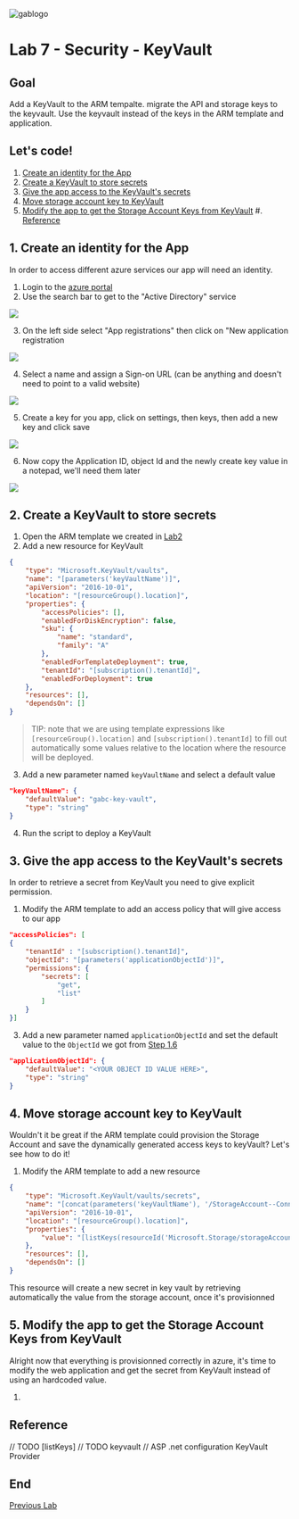 ![gablogo][gablogo]

# Lab 7 - Security - KeyVault

## Goal

Add a KeyVault to the ARM tempalte. migrate the API and storage keys to the keyvault. Use the keyvault instead of the keys in the ARM template and application.

## Let's code!

1. [Create an identity for the App](#1-Create-an-identity-for-the-App)
1. [Create a KeyVault to store secrets](#2-Create-a-keyVault-to-store-secrets)
1. [Give the app access to the KeyVault's secrets](#3-Give-the-app-access-to-the-KeyVault's-secrets)
1. [Move storage account key to KeyVault](#4-Move-storage-account-key-to-KeyVault)
1. [Modify the app to get the Storage Account Keys from KeyVault](#5-Modify-the-app-to-get-the-Storage-Account-Keys-from-KeyVault)
#. [Reference](#Reference)

## 1. Create an identity for the App

In order to access different azure services our app will need an identity.

1. Login to the [azure portal](https://portal.azure.com)
2. Use the search bar to get to the "Active Directory" service

![](medias/search-active-directory.png)

3. On the left side select "App registrations" then click on "New application registration

![](medias/select-app-registration.png)

4. Select a name and assign a Sign-on URL (can be anything and doesn't need to point to a valid website)

![](medias/create-form.png)

5. Create a key for you app, click on settings, then keys, then add a new key and click save

![](medias/create-key.png)

6. Now copy the Application ID, object Id and the newly create key value in a notepad, we'll need them later

![](medias/app-values.png)

## 2. Create a KeyVault to store secrets

1. Open the ARM template we created in [Lab2](../Lab2/README.md)
1. Add a new resource for KeyVault

```json
{
    "type": "Microsoft.KeyVault/vaults",
    "name": "[parameters('keyVaultName')]",
    "apiVersion": "2016-10-01",
    "location": "[resourceGroup().location]",
    "properties": {
        "accessPolicies": [],
        "enabledForDiskEncryption": false,
        "sku": {
            "name": "standard",
            "family": "A"
        },
        "enabledForTemplateDeployment": true,
        "tenantId": "[subscription().tenantId]",
        "enabledForDeployment": true
    },
    "resources": [],
    "dependsOn": []
}
```
> TIP: note that we are using template expressions like `[resourceGroup().location]` and `[subscription().tenantId]` to fill out automatically some values relative to the location where the resource will be deployed.
3. Add a new parameter named `keyVaultName` and select a default value

```json
"keyVaultName": {
    "defaultValue": "gabc-key-vault",
    "type": "string"
}
```

4. Run the script to deploy a KeyVault

## 3. Give the app access to the KeyVault's secrets
In order to retrieve a secret from KeyVault you need to give explicit permission.
1. Modify the ARM template to add an access policy that will give access to our app
```json
"accessPolicies": [
{
    "tenantId" : "[subscription().tenantId]",
    "objectId": "[parameters('applicationObjectId')]",
    "permissions": {
        "secrets": [
            "get",
            "list"
        ]
    }
}]
```
3. Add a new parameter named `applicationObjectId` and set the default value to the `ObjectId` we got from [Step 1.6](#1-Create-an-identity-for-the-App)

```json
"applicationObjectId": {
    "defaultValue": "<YOUR OBJECT ID VALUE HERE>",
    "type": "string"
}
```

## 4. Move storage account key to KeyVault
Wouldn't it be great if the ARM template could provision the Storage Account and save the dynamically generated access keys to keyVault? Let's see how to do it!
1. Modify the ARM template to add a new resource
```json
{
    "type": "Microsoft.KeyVault/vaults/secrets",
    "name": "[concat(parameters('keyVaultName'), '/StorageAccount--ConnectionString')]",
    "apiVersion": "2016-10-01",
    "location": "[resourceGroup().location]",
    "properties": {
        "value": "[listKeys(resourceId('Microsoft.Storage/storageAccounts', parameters('storageAccountName')), providers('Microsoft.Storage', 'storageAccounts').apiVersions[0]).keys[0].value]"
    },
    "resources": [],
    "dependsOn": []
}
```

This resource will create a new secret in key vault by retrieving automatically the value from the storage account, once it's provisionned

## 5. Modify the app to get the Storage Account Keys from KeyVault
Alright now that everything is provisionned correctly in azure, it's time to modify the web application and get the secret from KeyVault instead of using an hardcoded value.

1. 

## Reference

// TODO [listKeys]
// TODO keyvault
// ASP .net configuration KeyVault Provider

## End

[Previous Lab](../Lab6/README.md)

[gablogo]: ../medias/GlobalAzureBootcamp2019.png "Global Azure Bootcamp 2019"
